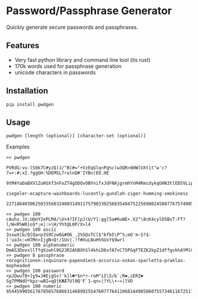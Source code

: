 # Password/Passphrase Generator

Quickly generate secure passwords and passphrases.

## Features

 - Very fast python library and command line tool (its rust)
 - 170k words used for passphrase generation
 - unicode characters in passwords

## Installation

    pip install pwdgen
    
## Usage

    pwdgen [length (optional)] [character-set (optional)]
    
Examples

    >> pwdgen
        
    PVRdG:vu-lS0k7C#yzQ)J/^B(#="+VzEqGlq<Pq%c(w3QR>8HW[UXtit"w'c?7=+:#;xI.?ggGH:%DEMSL7rolnQ#'IYBv(EO.HE
    
    9tM4YaDaBXV1ZuHSXf3nFoZT4gODOvOBYnifxJdFNAjgrmhYnM4RmcdykqGHN3tlED5VLipknQuzeTZkULgli5pxqXmm6DHVXUMQ
    
    ziegeler-ecapture-washboards-lucently-gundlah-ziger-humming-smokiness
    
    2271864030625033568324803149117579033025683548475225698024580776757490552421530752719342241118540364
    
    >> pwdgen 100
    cAuhx.)U;U@oY2ePLM4/\U+4?IF]pJ(U/Y]:gg[5a#6uWE+.X2^\8cK4cylO5BsT:FT?l/W<R%W0}o$*;e|:>\H/Yht@L0P/X>l4
    >> pwdgen 100 ascii
    3sxwX|b/Q[Qa<p3S9Czw6&#O6_.2%5@sTC[$"bfb5\P^%;mO'm-S?$-['ua3x:=H7Mn>IjgN<Q!/1Uv|.!f#XuLNuH%%UxY$9wrl
    >> pwdgen 100 alphanumeric    
    DmAS3DovxllTfqXzwhl0G23R2AhBXhSl4khiD6xfA7vC7SPGqFTEZK2kpZ1dffgvkhAYMlCjWIDUFqRj1RR5AtgbVlt4BITFrRRp
    >> pwdgen 8 passphrase
    recognitionen-inquinare-papendieck-accursio-oskas-sparletta-praklas-mopheaded
    >> pwdgen 100 password 
    <pJOwuTΘ☀]ɣ9★J#EjgSv)'k]l☻*$n*÷-roM"iI\5/b`;R❤,iERZ❤Sg7PMNdÛ*kpz~wBI=qQ|KЖÆ7Ul0Q'F`1-qn✈|?YL\☀~✈|lVD
    >> pwdgen 100 numeric
    9544599056176785657686631468992554760777641106814498586075573461167251798647842791689099710096162233
